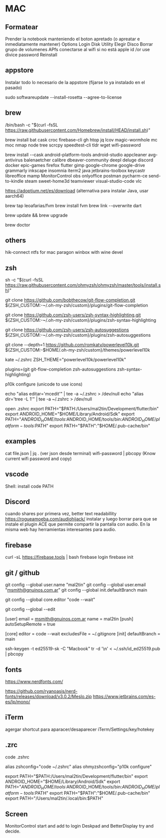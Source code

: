 # MAC

## Formatear

Prender la notebook manteniendo el boton apretado (o apreatar e inmediatamente mantener)
Options
Login
Disk Utility
Elegir Disco
Borrar grupo de volumenes
APfs
conectarse al wifi si no está
apple id /or use divice password
Reinstall

## appstore

Instalar todo lo necesario de la appstore (fijarse lo ya instalado en el pasado)

sudo softwareupdate --install-rosetta --agree-to-license

## brew

/bin/bash -c "$(curl -fsSL <https://raw.githubusercontent.com/Homebrew/install/HEAD/install.sh>)"

brew install bat cask croc firebase-cli gh htop jq lcov magic-wormhole mc moc nmap node tree scrcpy speedtest-cli tldr wget wifi-password

brew install --cask android-platform-tools android-studio appcleaner avg-antivirus balenaetcher calibre dbeaver-community deepl deluge discord docker epic-games firefox flutter gimp google-chrome google-drive grammarly inkscape insomnia iterm2 java jetbrains-toolbox keycastr libreoffice mamp MonitorControl obs onlyoffice postman pycharm-ce send-to-kindle steam sweet-home3d teamviewer visual-studio-code vlc

<https://adoptium.net/es/download> (alternativa para instalar Java, usar aarch64)

brew tap leoafarias/fvm
brew install fvm
brew link --overwrite dart

brew update && brew upgrade

brew doctor

## others

hik-connect
ntfs for mac paragon
winbox with wine devel

## zsh

sh -c "$(curl -fsSL <https://raw.githubusercontent.com/ohmyzsh/ohmyzsh/master/tools/install.sh>)"

git clone <https://github.com/bobthecow/git-flow-completion.git> ${ZSH_CUSTOM:-~/.oh-my-zsh/custom}/plugins/git-flow-completion

git clone <https://github.com/zsh-users/zsh-syntax-highlighting.git> ${ZSH_CUSTOM:-~/.oh-my-zsh/custom}/plugins/zsh-syntax-highlighting

git clone <https://github.com/zsh-users/zsh-autosuggestions> ${ZSH_CUSTOM:-~/.oh-my-zsh/custom}/plugins/zsh-autosuggestions

git clone --depth=1 <https://github.com/romkatv/powerlevel10k.git> ${ZSH_CUSTOM:-$HOME/.oh-my-zsh/custom}/themes/powerlevel10k

kate ~/.zshrc
ZSH_THEME="powerlevel10k/powerlevel10k"

plugins=(git git-flow-completion zsh-autosuggestions zsh-syntax-highlighting)

p10k configure (unicode to use icons)

echo "alias editar='mcedit'" | tee -a ~/.zshrc > /dev/null
echo "alias dir='tree -L 1'" | tee -a ~/.zshrc > /dev/null

open .zshrc
export PATH="$PATH:/Users/mal2tin/Development/flutter/bin"
export ANDROID_HOME="$HOME/Library/Android/Sdk"
export PATH="$ANDROID_HOME/tools:$ANDROID_HOME/tools/bin:$ANDROID_HOME/platform-tools:$PATH"
export PATH="$PATH":"$HOME/.pub-cache/bin"

## examples

cat file.json | jq . (ver json desde terminal)
wifi-password | pbcopy (Know current wifi password and copy)

## vscode

Shell: install code PATH

## Discord

cuando shares por primera vez,  better text readabillity
<https://rogueamoeba.com/audiohijack/> instalar y luego borrar para que se instale el plugin ACE
que permite compartir la pantalla con audio.
En la misma web hay herramientas interesantes para audio.

## firebase

curl -sL <https://firebase.tools> | bash
firebase login
firebase init

## git / github

git config --global user.name "mal2tin"
git config --global user.email "<msmith@gnuinos.com.ar>"
git config --global init.defaultBranch main
<!-- git config --global pull.rebase true -->
git config --global core.editor "code --wait"

git config --global --edit

[user]
 email = <msmith@gnuinos.com.ar>
 name = mal2tin
[push]
 autoSetupRemote = true
<!-- [pull]
 rebase = true -->
[core]
 editor = code --wait
 excludesFile = ~/.gitignore
[init]
 defaultBranch = main

ssh-keygen -t ed25519-sk -C "Macbook"
tr -d '\n' < ~/.ssh/id_ed25519.pub | pbcopy

## fonts

<https://www.nerdfonts.com/>

<https://github.com/ryanoasis/nerd-fonts/releases/download/v3.0.2/Meslo.zip>
<https://www.jetbrains.com/es-es/lp/mono/>

## iTerm

agergar shortcut para aparacer/desaparecer
iTerm/Settings/key/hotekey

## .zrc

code .zshrc

alias zshconfig="code ~/.zshrc"
alias ohmyzshconfig="p10k configure"

export PATH="$PATH:/Users/mal2tin/Development/flutter/bin"
export ANDROID_HOME="$HOME/Library/Android/Sdk"
export PATH="$ANDROID_HOME/tools:$ANDROID_HOME/tools/bin:$ANDROID_HOME/platform-tools:$PATH"
export PATH="$PATH":"$HOME/.pub-cache/bin"
export PATH="/Users/mal2tin/.local/bin:$PATH"

## Screen

MonitorControl start and add to login
Deskpad and BetterDisplay try and decide.
